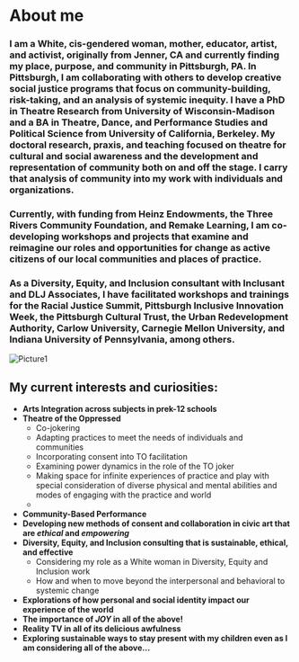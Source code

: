 # About me

###  I am a White, cis-gendered woman, mother, educator, artist, and activist, originally from Jenner, CA and currently finding my place, purpose, and community in Pittsburgh, PA. In Pittsburgh, I am collaborating with others to develop creative social justice programs that focus on community-building, risk-taking, and an analysis of systemic inequity. I have a PhD in Theatre Research from University of Wisconsin-Madison and a BA in Theatre, Dance, and Performance Studies and Political Science from University of California, Berkeley. My doctoral research, praxis, and teaching focused on theatre for cultural and social awareness and the development and representation of community both on and off the stage. I carry that analysis of community into my work with individuals and organizations. 

### Currently, with funding from Heinz Endowments, the Three Rivers Community Foundation, and Remake Learning, I am co-developing workshops and projects that examine and reimagine our roles and opportunities for change as active citizens of our local communities and places of practice. 

### As a Diversity, Equity, and Inclusion consultant with Inclusant and DLJ Associates, I have facilitated workshops and trainings for the Racial Justice Summit, Pittsburgh Inclusive Innovation Week, the Pittsburgh Cultural Trust, the Urban Redevelopment Authority, Carlow University, Carnegie Mellon University, and Indiana University of Pennsylvania, among others.

![Picture1](https://user-images.githubusercontent.com/7574748/112333627-28590000-8c91-11eb-8e71-46b465dbfdd9.png)

## My current interests and curiosities: 

* __Arts Integration across subjects in prek-12 schools__
* __Theatre of the Oppressed__
   * Co-jokering
   * Adapting practices to meet the needs of individuals and communities
   * Incorporating consent into TO facilitation
   * Examining power dynamics in the role of the TO joker
   * Making space for infinite experiences of practice and play with special consideration of diverse physical and mental abilities and modes of engaging with the practice and world
   *     
* __Community-Based Performance__
* __Developing new methods of consent and collaboration in civic art that are *ethical* and *empowering*__
* __Diversity, Equity, and Inclusion consulting that is sustainable, ethical, and effective__
   * Considering my role as a White woman in Diversity, Equity and Inclusion work
   * How and when to move beyond the interpersonal and behavioral to systemic change
* __Explorations of how personal and social identity impact our experience of the world__
* __The importance of *JOY* in all of the above!__
* __Reality TV in all of its delicious awfulness__
* __Exploring sustainable ways to stay present with my children even as I am considering all of the above...__

